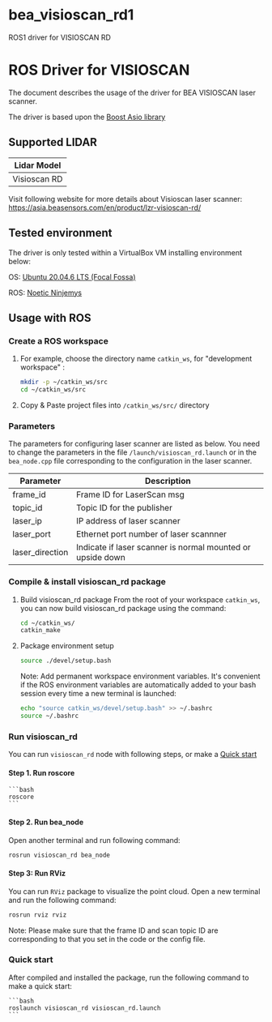 # bea_visioscan_rd1
ROS1 driver for VISIOSCAN RD

# ROS Driver for VISIOSCAN

The document describes the usage of the driver for BEA VISIOSCAN laser scanner.

The driver is based upon the [Boost Asio library](http://www.boost.org)

## Supported LIDAR

| Lidar Model            |
| ---------------------- |
| Visioscan RD           |

Visit following website for more details about Visioscan laser scanner: <https://asia.beasensors.com/en/product/lzr-visioscan-rd/>

## Tested environment

The driver is only tested within a VirtualBox VM installing environment below:

OS: [Ubuntu 20.04.6 LTS (Focal Fossa)](https://www.releases.ubuntu.com/20.04/)

ROS: [Noetic Ninjemys](https://wiki.ros.org/noetic/)

## Usage with ROS

### Create a ROS workspace

1. For example, choose the directory name `catkin_ws`, for "development workspace" :

   ```bash
   mkdir -p ~/catkin_ws/src
   cd ~/catkin_ws/src
   ```

2. Copy & Paste project files into `/catkin_ws/src/` directory
   

### Parameters

The parameters for configuring laser scanner are listed as below. You need to change the parameters in the file `/launch/visioscan_rd.launch` or in the `bea_node.cpp` file corresponding to the configuration in the laser scanner.

| Parameter       | Description |
| --------------- | ----------- |
| frame_id        | Frame ID for LaserScan msg                                 |
| topic_id        | Topic ID for the publisher                                 |
| laser_ip        | IP address of laser scanner                                |
| laser_port      | Ethernet port number of laser scannner                     |
| laser_direction | Indicate if laser scanner is normal mounted or upside down |

### Compile & install visioscan_rd package

1. Build visioscan_rd package
   From the root of your workspace `catkin_ws`, you can now build visioscan_rd package using the command:

   ```bash
   cd ~/catkin_ws/
   catkin_make
   ```

2. Package environment setup
    
    ```bash
    source ./devel/setup.bash
    ```

    Note: Add permanent workspace environment variables.
    It's convenient if the ROS environment variables are automatically added to your bash session every time a new terminal is launched:

    ```bash
    echo "source catkin_ws/devel/setup.bash" >> ~/.bashrc
    source ~/.bashrc
    ```

### Run visioscan_rd

You can run `visioscan_rd` node with following steps, or make a [Quick start](#quick-start)

#### Step 1. Run roscore

    ```bash
    roscore
    ```

#### Step 2. Run bea_node

Open another terminal and run following command:

   ```bash
   rosrun visioscan_rd bea_node
   ```

#### Step 3: Run RViz

You can run `RViz` package to visualize the point cloud. Open a new terminal and run the following command:

   ```bash
   rosrun rviz rviz
   ```
   Note: Please make sure that the frame ID and scan topic ID are corresponding to that you set in the code or the config file.


### Quick start

After compiled and installed the package, run the following command to make a quick start:

    ```bash
    roslaunch visioscan_rd visioscan_rd.launch
    ```

